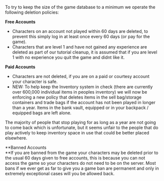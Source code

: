 To try to keep the size of the game database to a minimum we operate the following deletion policies:

**Free Accounts**

*   Characters on an account not played within 60 days are deleted, to prevent this simply log in at least once every 60 days (or pay for the game).
*   Characters that are level 1 and have not gained any experience are deleted as part of our tutorial cleanup, it is assumed that if you are level 1 with no experience you quit the game and didnt like it.

**Paid Accounts**

*   Characters are not deleted, if you are on a paid or courtesy account your character is safe.
*   NEW: To help keep the Inventory system in check (there are currently over 600,000 individual items in peoples inventory) we will now be enforcing a new policy that deletes items in the sell bag/storage containers and trade bags if the account has not been played in longer than a year. Items in the bank vault, equipped or in your backpack / equipped bags are left alone.

The majority of people that stop playing for as long as a year are not going to come back which is unfortunate, but it seems unfair to the people that do play actively to keep inventory space in use that could be better placed elsewhere.

**Banned Accounts  
**If you are banned from the game your characters may be deleted prior to the usual 60 days given to free accounts, this is because you can not access the game so your characters do not need to be on the server. Most bans if we ever get as far to give you a game ban are permanent and only in extremely exceptional cases will you be allowed back.